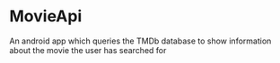 # MovieApi
An android app which queries the TMDb database to show information about the movie the user has searched for
